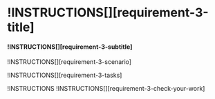 # !INSTRUCTIONS[][requirement-3-title]

#### !INSTRUCTIONS[][requirement-3-subtitle]

!INSTRUCTIONS[][requirement-3-scenario]

!INSTRUCTIONS[][requirement-3-tasks]

!INSTRUCTIONS[](https://raw.githubusercontent.com/LODSContent/Challenge-V2-Framework/master/Templates/LevelSpecific/Checks/@lab.Variable(difficulty).md)
!INSTRUCTIONS[][requirement-3-check-your-work]
